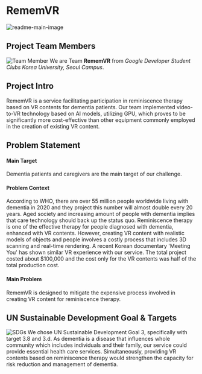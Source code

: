 # RememVR

![readme-main-image](https://github.com/RememberMe-2024-SolutionChallenge/RememVR-md/assets/123253883/e0f62ff2-e28f-422a-ae27-889867eed275)

## Project Team Members

![Team Member](https://github.com/RememberMe-2024-SolutionChallenge/RememVR-md/assets/123253883/373f059f-7daf-4881-9f79-fc601d575654)
We are Team **RememVR** from _Google Developer Student Clubs Korea University, Seoul Campus_.


## **Project Intro**

RememVR is a service facilitating participation in reminiscence therapy based on VR contents for dementia patients. Our team implemented video-to-VR technology based on AI models, utilizing GPU, which proves to be significantly more cost-effective than other equipment commonly employed in the creation of existing VR content. 

## **Problem Statement**

#### **Main Target**
Dementia patients and caregivers are the main target of our challenge.

#### **Problem Context**
According to WHO, there are over 55 million people worldwide living with dementia in 2020 and they project this number will almost double every 20 years. Aged society and increasing amount of people with dementia implies that care technology should back up the status quo. Reminiscence therapy is one of the effective therapy for people diagnosed with dementia, enhanced with VR contents. However, creating VR content with realistic models of objects and people involves a costly process that includes 3D scanning and real-time rendering. A recent Korean documentary 'Meeting You' has shown similar VR experience with our service. The total project costed about $100,000 and the cost only for the VR contents was half of the total production cost. 

#### **Main Problem**
RememVR is designed to mitigate the expensive process involved in creating VR content for reminiscence therapy. 

## **UN Sustainable Development Goal & Targets**
![SDGs](https://github.com/RememberMe-2024-SolutionChallenge/RememVR-md/assets/123253883/33ce6474-8fd4-411b-be2e-c0ae2606d284)
We chose UN Sustainable Development Goal 3, specifically with target 3.8 and 3.d. As dementia is a disease that influences whole community which includes individuals and their family, our service could provide essential health care services. Simultaneously, providing VR contents based on reminiscence therapy would strengthen the capacity for risk reduction and management of dementia.
